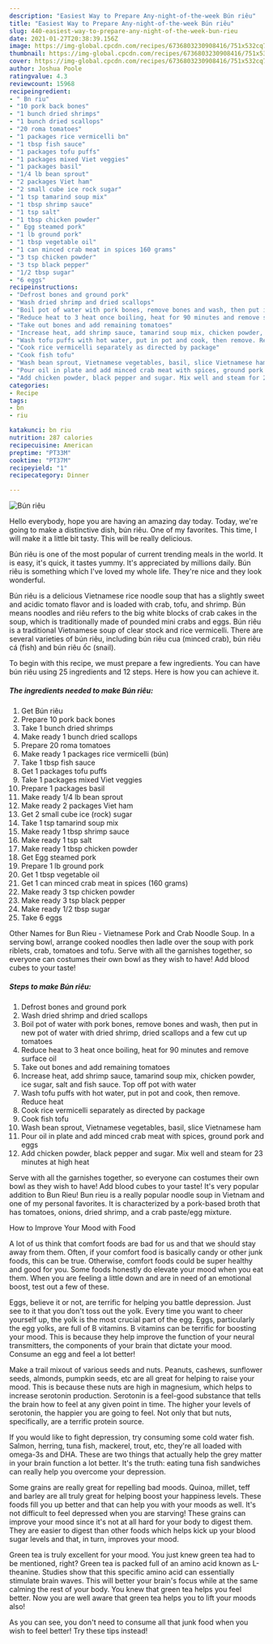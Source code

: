 ```yaml
---
description: "Easiest Way to Prepare Any-night-of-the-week Bún riêu"
title: "Easiest Way to Prepare Any-night-of-the-week Bún riêu"
slug: 440-easiest-way-to-prepare-any-night-of-the-week-bun-rieu
date: 2021-01-27T20:38:39.156Z
image: https://img-global.cpcdn.com/recipes/6736803230908416/751x532cq70/bun-rieu-recipe-main-photo.jpg
thumbnail: https://img-global.cpcdn.com/recipes/6736803230908416/751x532cq70/bun-rieu-recipe-main-photo.jpg
cover: https://img-global.cpcdn.com/recipes/6736803230908416/751x532cq70/bun-rieu-recipe-main-photo.jpg
author: Joshua Poole
ratingvalue: 4.3
reviewcount: 15968
recipeingredient:
- " Bn riu"
- "10 pork back bones"
- "1 bunch dried shrimps"
- "1 bunch dried scallops"
- "20 roma tomatoes"
- "1 packages rice vermicelli bn"
- "1 tbsp fish sauce"
- "1 packages tofu puffs"
- "1 packages mixed Viet veggies"
- "1 packages basil"
- "1/4 lb bean sprout"
- "2 packages Viet ham"
- "2 small cube ice rock sugar"
- "1 tsp tamarind soup mix"
- "1 tbsp shrimp sauce"
- "1 tsp salt"
- "1 tbsp chicken powder"
- " Egg steamed pork"
- "1 lb ground pork"
- "1 tbsp vegetable oil"
- "1 can minced crab meat in spices 160 grams"
- "3 tsp chicken powder"
- "3 tsp black pepper"
- "1/2 tbsp sugar"
- "6 eggs"
recipeinstructions:
- "Defrost bones and ground pork"
- "Wash dried shrimp and dried scallops"
- "Boil pot of water with pork bones, remove bones and wash, then put in new pot of water with dried shrimp, dried scallops and a few cut up tomatoes"
- "Reduce heat to 3 heat once boiling, heat for 90 minutes and remove surface oil"
- "Take out bones and add remaining tomatoes"
- "Increase heat, add shrimp sauce, tamarind soup mix, chicken powder, ice sugar, salt and fish sauce. Top off pot with water"
- "Wash tofu puffs with hot water, put in pot and cook, then remove. Reduce heat"
- "Cook rice vermicelli separately as directed by package"
- "Cook fish tofu"
- "Wash bean sprout, Vietnamese vegetables, basil, slice Vietnamese ham"
- "Pour oil in plate and add minced crab meat with spices, ground pork and eggs"
- "Add chicken powder, black pepper and sugar. Mix well and steam for 23 minutes at high heat"
categories:
- Recipe
tags:
- bn
- riu

katakunci: bn riu 
nutrition: 287 calories
recipecuisine: American
preptime: "PT33M"
cooktime: "PT37M"
recipeyield: "1"
recipecategory: Dinner

---
```



![Bún riêu](https://img-global.cpcdn.com/recipes/6736803230908416/751x532cq70/bun-rieu-recipe-main-photo.jpg)

Hello everybody, hope you are having an amazing day today. Today, we're going to make a distinctive dish, bún riêu. One of my favorites. This time, I will make it a little bit tasty. This will be really delicious.

Bún riêu is one of the most popular of current trending meals in the world. It is easy, it's quick, it tastes yummy. It's appreciated by millions daily. Bún riêu is something which I've loved my whole life. They're nice and they look wonderful.

Bún riêu is a delicious Vietnamese rice noodle soup that has a slightly sweet and acidic tomato flavor and is loaded with crab, tofu, and shrimp. Bún means noodles and riêu refers to the big white blocks of crab cakes in the soup, which is traditionally made of pounded mini crabs and eggs. Bún riêu is a traditional Vietnamese soup of clear stock and rice vermicelli. There are several varieties of bún riêu, including bún riêu cua (minced crab), bún riêu cá (fish) and bún riêu ốc (snail).


To begin with this recipe, we must prepare a few ingredients. You can have bún riêu using 25 ingredients and 12 steps. Here is how you can achieve it.

<!--inarticleads1-->

##### The ingredients needed to make Bún riêu:

1. Get  Bún riêu
1. Prepare 10 pork back bones
1. Take 1 bunch dried shrimps
1. Make ready 1 bunch dried scallops
1. Prepare 20 roma tomatoes
1. Make ready 1 packages rice vermicelli (bún)
1. Take 1 tbsp fish sauce
1. Get 1 packages tofu puffs
1. Take 1 packages mixed Viet veggies
1. Prepare 1 packages basil
1. Make ready 1/4 lb bean sprout
1. Make ready 2 packages Viet ham
1. Get 2 small cube ice (rock) sugar
1. Take 1 tsp tamarind soup mix
1. Make ready 1 tbsp shrimp sauce
1. Make ready 1 tsp salt
1. Make ready 1 tbsp chicken powder
1. Get  Egg steamed pork
1. Prepare 1 lb ground pork
1. Get 1 tbsp vegetable oil
1. Get 1 can minced crab meat in spices (160 grams)
1. Make ready 3 tsp chicken powder
1. Make ready 3 tsp black pepper
1. Make ready 1/2 tbsp sugar
1. Take 6 eggs


Other Names for Bun Rieu - Vietnamese Pork and Crab Noodle Soup. In a serving bowl, arrange cooked noodles then ladle over the soup with pork riblets, crab, tomatoes and tofu. Serve with all the garnishes together, so everyone can costumes their own bowl as they wish to have! Add blood cubes to your taste! 

<!--inarticleads2-->

##### Steps to make Bún riêu:

1. Defrost bones and ground pork
1. Wash dried shrimp and dried scallops
1. Boil pot of water with pork bones, remove bones and wash, then put in new pot of water with dried shrimp, dried scallops and a few cut up tomatoes
1. Reduce heat to 3 heat once boiling, heat for 90 minutes and remove surface oil
1. Take out bones and add remaining tomatoes
1. Increase heat, add shrimp sauce, tamarind soup mix, chicken powder, ice sugar, salt and fish sauce. Top off pot with water
1. Wash tofu puffs with hot water, put in pot and cook, then remove. Reduce heat
1. Cook rice vermicelli separately as directed by package
1. Cook fish tofu
1. Wash bean sprout, Vietnamese vegetables, basil, slice Vietnamese ham
1. Pour oil in plate and add minced crab meat with spices, ground pork and eggs
1. Add chicken powder, black pepper and sugar. Mix well and steam for 23 minutes at high heat


Serve with all the garnishes together, so everyone can costumes their own bowl as they wish to have! Add blood cubes to your taste! It&#39;s very popular addition to Bun Rieu! Bun rieu is a really popular noodle soup in Vietnam and one of my personal favorites. It is characterized by a pork-based broth that has tomatoes, onions, dried shrimp, and a crab paste/egg mixture. 

How to Improve Your Mood with Food


A lot of us think that comfort foods are bad for us and that we should stay away from them. Often, if your comfort food is basically candy or other junk foods, this can be true. Otherwise, comfort foods could be super healthy and good for you. Some foods honestly do elevate your mood when you eat them. When you are feeling a little down and are in need of an emotional boost, test out a few of these.

Eggs, believe it or not, are terrific for helping you battle depression. Just see to it that you don't toss out the yolk. Every time you want to cheer yourself up, the yolk is the most crucial part of the egg. Eggs, particularly the egg yolks, are full of B vitamins. B vitamins can be terrific for boosting your mood. This is because they help improve the function of your neural transmitters, the components of your brain that dictate your mood. Consume an egg and feel a lot better!

Make a trail mixout of various seeds and nuts. Peanuts, cashews, sunflower seeds, almonds, pumpkin seeds, etc are all great for helping to raise your mood. This is because these nuts are high in magnesium, which helps to increase serotonin production. Serotonin is a feel-good substance that tells the brain how to feel at any given point in time. The higher your levels of serotonin, the happier you are going to feel. Not only that but nuts, specifically, are a terrific protein source.

If you would like to fight depression, try consuming some cold water fish. Salmon, herring, tuna fish, mackerel, trout, etc, they're all loaded with omega-3s and DHA. These are two things that actually help the grey matter in your brain function a lot better. It's the truth: eating tuna fish sandwiches can really help you overcome your depression. 

Some grains are really great for repelling bad moods. Quinoa, millet, teff and barley are all truly great for helping boost your happiness levels. These foods fill you up better and that can help you with your moods as well. It's not difficult to feel depressed when you are starving! These grains can improve your mood since it's not at all hard for your body to digest them. They are easier to digest than other foods which helps kick up your blood sugar levels and that, in turn, improves your mood.

Green tea is truly excellent for your mood. You just knew green tea had to be mentioned, right? Green tea is packed full of an amino acid known as L-theanine. Studies show that this specific amino acid can essentially stimulate brain waves. This will better your brain's focus while at the same calming the rest of your body. You knew that green tea helps you feel better. Now you are well aware that green tea helps you to lift your moods also!

As you can see, you don't need to consume all that junk food when you wish to feel better! Try  these tips  instead!

